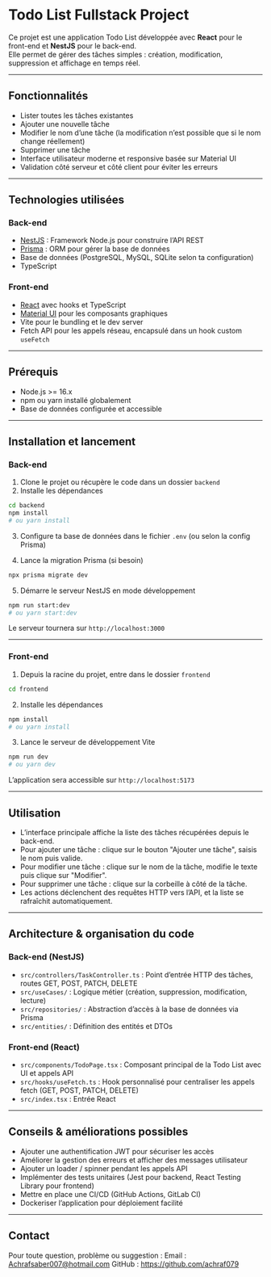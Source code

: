 # Todo List Fullstack Project

Ce projet est une application Todo List développée avec **React** pour le front-end et **NestJS** pour le back-end.  
Elle permet de gérer des tâches simples : création, modification, suppression et affichage en temps réel.

---

## Fonctionnalités

- Lister toutes les tâches existantes
- Ajouter une nouvelle tâche
- Modifier le nom d’une tâche (la modification n’est possible que si le nom change réellement)
- Supprimer une tâche
- Interface utilisateur moderne et responsive basée sur Material UI
- Validation côté serveur et côté client pour éviter les erreurs

---

## Technologies utilisées

### Back-end

- [NestJS](https://nestjs.com/) : Framework Node.js pour construire l’API REST
- [Prisma](https://www.prisma.io/) : ORM pour gérer la base de données
- Base de données (PostgreSQL, MySQL, SQLite selon ta configuration)
- TypeScript

### Front-end

- [React](https://reactjs.org/) avec hooks et TypeScript
- [Material UI](https://mui.com/) pour les composants graphiques
- Vite pour le bundling et le dev server
- Fetch API pour les appels réseau, encapsulé dans un hook custom `useFetch`

---

## Prérequis

- Node.js >= 16.x
- npm ou yarn installé globalement
- Base de données configurée et accessible

---

## Installation et lancement

### Back-end

1. Clone le projet ou récupère le code dans un dossier `backend`
2. Installe les dépendances

```bash
cd backend
npm install
# ou yarn install
````

3. Configure ta base de données dans le fichier `.env` (ou selon la config Prisma)

4. Lance la migration Prisma (si besoin)

```bash
npx prisma migrate dev
```

5. Démarre le serveur NestJS en mode développement

```bash
npm run start:dev
# ou yarn start:dev
```

Le serveur tournera sur `http://localhost:3000`

---

### Front-end

1. Depuis la racine du projet, entre dans le dossier `frontend`

```bash
cd frontend
```

2. Installe les dépendances

```bash
npm install
# ou yarn install
```

3. Lance le serveur de développement Vite

```bash
npm run dev
# ou yarn dev
```

L’application sera accessible sur `http://localhost:5173`

---

## Utilisation

* L’interface principale affiche la liste des tâches récupérées depuis le back-end.
* Pour ajouter une tâche : clique sur le bouton "Ajouter une tâche", saisis le nom puis valide.
* Pour modifier une tâche : clique sur le nom de la tâche, modifie le texte puis clique sur "Modifier".
* Pour supprimer une tâche : clique sur la corbeille à côté de la tâche.
* Les actions déclenchent des requêtes HTTP vers l’API, et la liste se rafraîchit automatiquement.

---

## Architecture & organisation du code

### Back-end (NestJS)

* `src/controllers/TaskController.ts` : Point d’entrée HTTP des tâches, routes GET, POST, PATCH, DELETE
* `src/useCases/` : Logique métier (création, suppression, modification, lecture)
* `src/repositories/` : Abstraction d’accès à la base de données via Prisma
* `src/entities/` : Définition des entités et DTOs

### Front-end (React)

* `src/components/TodoPage.tsx` : Composant principal de la Todo List avec UI et appels API
* `src/hooks/useFetch.ts` : Hook personnalisé pour centraliser les appels fetch (GET, POST, PATCH, DELETE)
* `src/index.tsx` : Entrée React

---

## Conseils & améliorations possibles

* Ajouter une authentification JWT pour sécuriser les accès
* Améliorer la gestion des erreurs et afficher des messages utilisateur
* Ajouter un loader / spinner pendant les appels API
* Implémenter des tests unitaires (Jest pour backend, React Testing Library pour frontend)
* Mettre en place une CI/CD (GitHub Actions, GitLab CI)
* Dockeriser l’application pour déploiement facilité

---

## Contact

Pour toute question, problème ou suggestion :
Email : Achrafsaber007@hotmail.com
GitHub : https://github.com/achraf079

